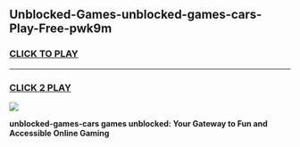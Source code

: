 
## Unblocked-Games-unblocked-games-cars-Play-Free-pwk9m
<h3>
<a href="https://premium76.site?title=unblocked-games-cars&ref=23A">CLICK TO PLAY</a></h3>
<hr>

<h3>
<a href="https://premium76.site?title=unblocked-games-cars&ref=23A">CLICK 2 PLAY</a>
  
</h3>

<a href="https://premium76.site?title=unblocked-games-cars&ref=23A"><img src="https://clearcache.store/games.png"></a>


**unblocked-games-cars games unblocked: Your Gateway to Fun and Accessible Online Gaming**
